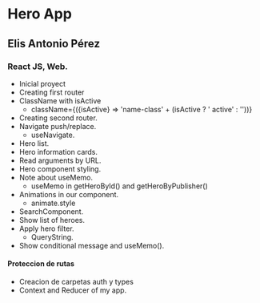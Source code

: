 # Hero App

## Elis Antonio Pérez

### React JS, Web.

- Inicial proyect
- Creating first router
- ClassName with isActive
  - className={({isActive} => 'name-class' + (isActive ? ' active' : ''))}
- Creating second router.
- Navigate push/replace.
  - useNavigate.
- Hero list.
- Hero information cards.
- Read arguments by URL.
- Hero component styling.
- Note about useMemo.
  - useMemo in getHeroById() and getHeroByPublisher()
- Animations in our component.
  - animate.style
- SearchComponent.
- Show list of heroes.
- Apply hero filter.
  - QueryString.
- Show conditional message and useMemo().

#### Proteccion de rutas
- Creacion de carpetas auth y types
- Context and Reducer of my app.